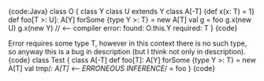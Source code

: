 {code:Java}
class O {
  class Y
  class U extends Y
  class A[-T] {def x(x: T) = 1}
  def foo[T >: U]: A[Y] forSome {type Y >: T} = new A[T]
  val g = foo
  g.x(new U)
  g.x(new Y) // <-- compiler error: found: O.this.Y required: T
}
{code}

Error requires some type T, however in this context there is no such type, so anyway this is a bug in description (but I think not only in description).
{code}
class Test {
  class A[-T]
  def foo[T]: A[Y] forSome {type Y >: T} = new A[T]
  val tmp/*: A[T] <-- ERRONEOUS INFERENCE*/ = foo
}
{code}
